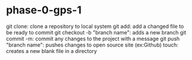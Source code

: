 # phase-0-gps-1
git clone: clone a repository to local system
git add: add a changed file to be ready to commit
git checkout -b "branch name": adds a new branch
git commit -m: commit any changes to the project with a message
git push "branch name": pushes changes to open source site (ex:Github)
touch: creates a new blank file in a directory